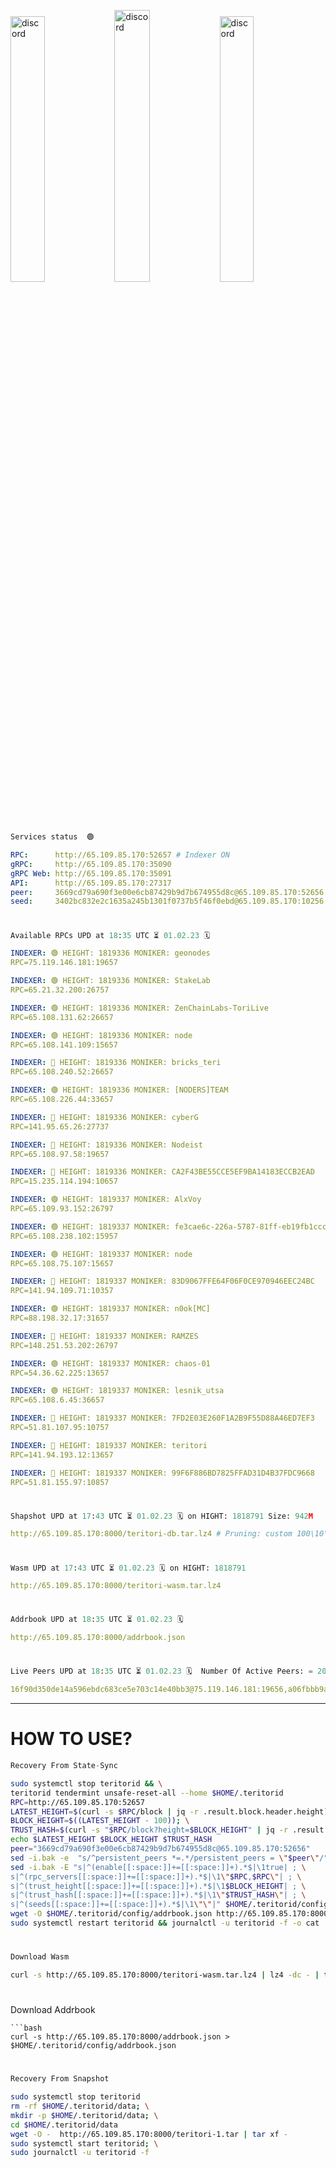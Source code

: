 [<img src='https://user-images.githubusercontent.com/83868103/215836529-812ac1b8-029f-4f5d-bb72-8539c308b0f4.png' alt='discord'  width='33%'>](https://github.com/romanv1812/Teritori/blob/main/data/mainnet_guide.md)[<img src='https://user-images.githubusercontent.com/83868103/215836572-1ace2f52-bfa5-452a-a9bd-1382169bc8f2.png' alt='discord'  width='33.39%'>](https://restake.app/teritori/torivaloper1qy38xmcrnht0kt5c5fryvl8llrpdwer6atxj5u/stake)[<img src='https://user-images.githubusercontent.com/83868103/215836599-cb1990d2-2e43-4fc2-898a-c373bcb64677.png' alt='discord'  width='33%'>](https://restake.app/teritori/torivaloper1qy38xmcrnht0kt5c5fryvl8llrpdwer6atxj5u/stake)
```python
Services status  🟢
```
```YAML
RPC:      http://65.109.85.170:52657 # Indexer ON
gRPC:     http://65.109.85.170:35090
gRPC Web: http://65.109.85.170:35091
API:      http://65.109.85.170:27317
peer:     3669cd79a690f3e00e6cb87429b9d7b674955d8c@65.109.85.170:52656
seed:     3402bc832e2c1635a245b1301f0737b5f46f0ebd@65.109.85.170:10256
```
#
```python
Available RPCs UPD at 18:35 UTC ⏳ 01.02.23 🗓️ 
```
```YAML
INDEXER: 🟢 HEIGHT: 1819336 MONIKER: geonodes
RPC=75.119.146.181:19657

INDEXER: 🟢 HEIGHT: 1819336 MONIKER: StakeLab
RPC=65.21.32.200:26757

INDEXER: 🟢 HEIGHT: 1819336 MONIKER: ZenChainLabs-ToriLive
RPC=65.108.131.62:26657

INDEXER: 🟢 HEIGHT: 1819336 MONIKER: node
RPC=65.108.141.109:15657

INDEXER: 🔴 HEIGHT: 1819336 MONIKER: bricks_teri
RPC=65.108.240.52:26657

INDEXER: 🟢 HEIGHT: 1819336 MONIKER: [NODERS]TEAM
RPC=65.108.226.44:33657

INDEXER: 🔴 HEIGHT: 1819336 MONIKER: cyberG
RPC=141.95.65.26:27737

INDEXER: 🔴 HEIGHT: 1819336 MONIKER: Nodeist
RPC=65.108.97.58:19657

INDEXER: 🔴 HEIGHT: 1819336 MONIKER: CA2F43BE55CCE5EF9BA14183ECCB2EAD
RPC=15.235.114.194:10657

INDEXER: 🟢 HEIGHT: 1819337 MONIKER: AlxVoy
RPC=65.109.93.152:26797

INDEXER: 🟢 HEIGHT: 1819337 MONIKER: fe3cae6c-226a-5787-81ff-eb19fb1cccce
RPC=65.108.238.102:15957

INDEXER: 🟢 HEIGHT: 1819337 MONIKER: node
RPC=65.108.75.107:15657

INDEXER: 🔴 HEIGHT: 1819337 MONIKER: 83D9067FFE64F06F0CE970946EEC24BC
RPC=141.94.109.71:10357

INDEXER: 🟢 HEIGHT: 1819337 MONIKER: n0ok[MC]
RPC=88.198.32.17:31657

INDEXER: 🔴 HEIGHT: 1819337 MONIKER: RAMZES
RPC=148.251.53.202:26797

INDEXER: 🟢 HEIGHT: 1819337 MONIKER: chaos-01
RPC=54.36.62.225:13657

INDEXER: 🟢 HEIGHT: 1819337 MONIKER: lesnik_utsa
RPC=65.108.6.45:36657

INDEXER: 🔴 HEIGHT: 1819337 MONIKER: 7FD2E03E260F1A2B9F55D88A46ED7EF3
RPC=51.81.107.95:10757

INDEXER: 🔴 HEIGHT: 1819337 MONIKER: teritori
RPC=141.94.193.12:13657

INDEXER: 🔴 HEIGHT: 1819337 MONIKER: 99F6F886BD7825FFAD31D4B37FDC9668
RPC=51.81.155.97:10857

```
#
```python
Shapshot UPD at 17:43 UTC ⏳ 01.02.23 🗓️ on HIGHT: 1818791 Size: 942M
```
```YAML
http://65.109.85.170:8000/teritori-db.tar.lz4 # Pruning: custom 100\10\100 Indexer kv
```
#
```python
Wasm UPD at 17:43 UTC ⏳ 01.02.23 🗓️ on HIGHT: 1818791
```
```YAML
http://65.109.85.170:8000/teritori-wasm.tar.lz4
```
#
```python
Addrbook UPD at 18:35 UTC ⏳ 01.02.23 🗓️ 
```
```YAML
http://65.109.85.170:8000/addrbook.json
```
#
```python
Live Peers UPD at 18:35 UTC ⏳ 01.02.23 🗓️  Number Of Active Peers: = 20
```
```YAML
16f90d350de14a596ebdc683ce5e703c14e40bb3@75.119.146.181:19656,a06fbbb9ace823ae28a696a91daa2d0644653c28@65.21.32.200:26756,8e9624292123624e4eddc3f43189f08a0424127e@65.108.131.62:26656,5cabaab828aea4bcc60e20c5a87b469c43023557@65.108.141.109:15656,a57b53a46e6f473b42a6db6e0c0f216b1611efcb@65.108.240.52:26656,fd545a1e10bf9ef03a58bbdaf039df36d1115548@65.108.226.44:33656,e3b906fefa58783395fcf72086c698707908a558@141.95.65.26:27736,a043a97266360ff45781a9fc9392aedc16494c59@65.108.97.58:19656,ab03f6d2d469e0be5b7fd5cb7388c7feffc1deac@15.235.114.194:10656,6ef7a8bc7a3cc0856594f12570e8f2282a099dcf@65.109.93.152:26796,2b4f46e601fb4ede2a0c98976337e3afdaa50dac@65.108.238.102:15956,4cef2b81f82420434c6ce0dc43ca04ad18ef773f@65.108.75.107:15656,45f2d4f8ed2ef8d71a257cdeed27123f5fe3bef4@141.94.109.71:10356,e3374c3d25a36f06662fa150043e5e6529d11570@88.198.32.17:31656,7fb5a1a53f481f037487920ed08b0495158e2041@148.251.53.202:26796,10a19941e819a9a89873398b1d52794929d245a0@54.36.62.225:13656,46b7ae20e3cc4264076a91c3601f3894a021a80d@65.108.6.45:36656,60d992aae7c708c097d41829bb3968bce16379e2@51.81.107.95:10756,317d9a102d4a04337c65571c18df0e98269dce87@141.94.193.12:13656,3bd3a20d7c8a26a20927289a7a6bffecf71de53e@51.81.155.97:10856
```
---
# HOW TO USE?
```python
Recovery From State-Sync
```
```bash
sudo systemctl stop teritorid && \
teritorid tendermint unsafe-reset-all --home $HOME/.teritorid
RPC=http://65.109.85.170:52657
LATEST_HEIGHT=$(curl -s $RPC/block | jq -r .result.block.header.height); \
BLOCK_HEIGHT=$((LATEST_HEIGHT - 100)); \
TRUST_HASH=$(curl -s "$RPC/block?height=$BLOCK_HEIGHT" | jq -r .result.block_id.hash)
echo $LATEST_HEIGHT $BLOCK_HEIGHT $TRUST_HASH
peer="3669cd79a690f3e00e6cb87429b9d7b674955d8c@65.109.85.170:52656"
sed -i.bak -e  "s/^persistent_peers *=.*/persistent_peers = \"$peer\"/" $HOME/.teritorid/config/config.toml
sed -i.bak -E "s|^(enable[[:space:]]+=[[:space:]]+).*$|\1true| ; \
s|^(rpc_servers[[:space:]]+=[[:space:]]+).*$|\1\"$RPC,$RPC\"| ; \
s|^(trust_height[[:space:]]+=[[:space:]]+).*$|\1$BLOCK_HEIGHT| ; \
s|^(trust_hash[[:space:]]+=[[:space:]]+).*$|\1\"$TRUST_HASH\"| ; \
s|^(seeds[[:space:]]+=[[:space:]]+).*$|\1\"\"|" $HOME/.teritorid/config/config.toml
wget -O $HOME/.teritorid/config/addrbook.json http://65.109.85.170:8000/addrbook.json
sudo systemctl restart teritorid && journalctl -u teritorid -f -o cat
```
#
```python
Download Wasm
```
```bash
curl -s http://65.109.85.170:8000/teritori-wasm.tar.lz4 | lz4 -dc - | tar -xf - -C $HOME/.teritorid/data
```
#
Download Addrbook
```
```bash
curl -s http://65.109.85.170:8000/addrbook.json > $HOME/.teritorid/config/addrbook.json
```
#
```python
Recovery From Snapshot
```
```bash
sudo systemctl stop teritorid
rm -rf $HOME/.teritorid/data; \
mkdir -p $HOME/.teritorid/data; \
cd $HOME/.teritorid/data
wget -O -  http://65.109.85.170:8000/teritori-1.tar | tar xf -
sudo systemctl start teritorid; \
sudo journalctl -u teritorid -f
```
